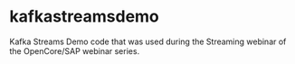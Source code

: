 # kafkastreamsdemo
Kafka Streams Demo code that was used during the Streaming webinar of the OpenCore/SAP webinar series.
